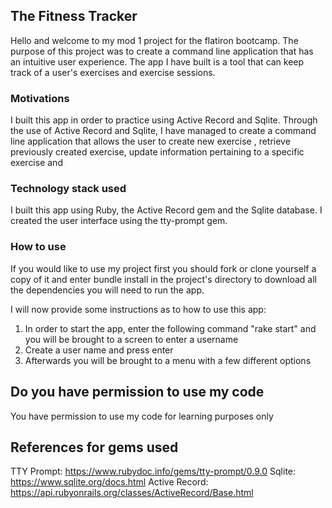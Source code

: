 ## The Fitness Tracker

Hello and welcome to my mod 1 project for the flatiron bootcamp. The purpose of this project was to create a command line application that has an intuitive user experience. The app I have built is a tool that can keep track of a user's exercises and exercise sessions.

### Motivations
I built this app in order to practice using Active Record and Sqlite. Through the use of Active Record and Sqlite, I have managed to create a command line application that allows the user to create new exercise , retrieve previously created exercise, update information pertaining to a specific exercise and 

### Technology stack used
I built this app using Ruby, the Active Record gem and the Sqlite database. I created the user interface using the tty-prompt gem.

### How to use
If you would like to use my project first you should fork or clone yourself a copy of it and enter bundle install in the project's directory to download all the dependencies you will need to run the app.

I will now provide some instructions as to how to use this app:

1. In order to start the app, enter the following command "rake start" and you will be brought to a screen to enter a username
2. Create a user name and press enter
3. Afterwards you will be brought to a menu with a few different options


## Do you have permission to use my code

You have permission to use my code for learning purposes only


## References for gems used

TTY Prompt: https://www.rubydoc.info/gems/tty-prompt/0.9.0
Sqlite: https://www.sqlite.org/docs.html
Active Record: https://api.rubyonrails.org/classes/ActiveRecord/Base.html


